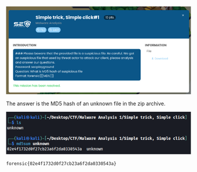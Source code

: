 ![image-20240414065006610](./assets/image-20240414065006610.png)

The answer is the MD5 hash of an unknown file in the zip archive.

![image-20240415012615685](./assets/image-20240415012615685.png)

```
forensic{02e4f1732d0f27cb23a6f2da0330543a}
```


